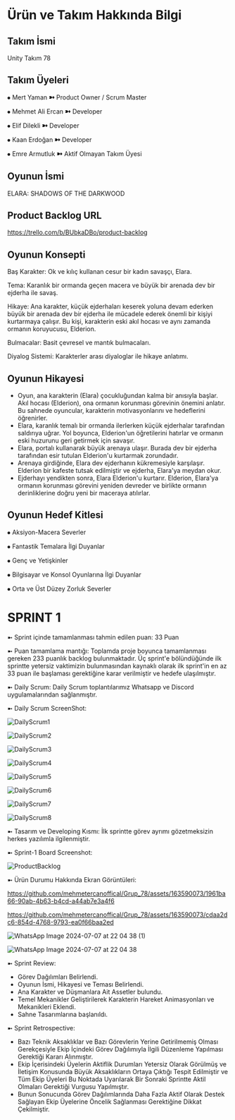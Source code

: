 # Ürün ve Takım Hakkında Bilgi

## Takım İsmi
Unity Takım 78

## Takım Üyeleri
⦁ Mert Yaman ➼ Product Owner / Scrum Master 

⦁ Mehmet Ali Ercan ➼ Developer 

⦁ Elif Dilekli ➼ Developer 

⦁ Kaan Erdoğan ➼ Developer 

⦁ Emre Armutluk ➼ Aktif Olmayan Takım Üyesi

## Oyunun İsmi

ELARA: SHADOWS OF THE DARKWOOD

## Product Backlog URL

https://trello.com/b/BUbkaDBo/product-backlog

## Oyunun Konsepti

Baş Karakter: Ok ve kılıç kullanan cesur bir kadın savaşçı, Elara.

Tema: Karanlık bir ormanda geçen macera ve büyük bir arenada dev bir ejderha ile savaş.

Hikaye: Ana karakter, küçük ejderhaları keserek yoluna devam ederken büyük bir arenada dev bir ejderha ile mücadele ederek önemli bir kişiyi kurtarmaya çalışır. Bu kişi, karakterin eski akıl hocası ve aynı zamanda ormanın koruyucusu, Elderion.

Bulmacalar: Basit çevresel ve mantık bulmacaları.

Diyalog Sistemi: Karakterler arası diyaloglar ile hikaye anlatımı.

## Oyunun Hikayesi

*  Oyun, ana karakterin (Elara) çocukluğundan kalma bir anısıyla başlar. Akıl hocası (Elderion), ona ormanın korunması görevinin önemini anlatır. Bu sahnede oyuncular, karakterin 
   motivasyonlarını ve hedeflerini öğrenirler.
*  Elara, karanlık temalı bir ormanda ilerlerken küçük ejderhalar tarafından saldırıya uğrar. Yol boyunca, Elderion'un öğretilerini hatırlar ve ormanın eski huzurunu geri getirmek için 
   savaşır.
*  Elara, portalı kullanarak büyük arenaya ulaşır. Burada dev bir ejderha tarafından esir tutulan Elderion'u kurtarmak zorundadır.
*  Arenaya girdiğinde, Elara dev ejderhanın kükremesiyle karşılaşır. Elderion bir kafeste tutsak edilmiştir ve ejderha, Elara'ya meydan okur.
*  Ejderhayı yendikten sonra, Elara Elderion'u kurtarır. Elderion, Elara'ya ormanın korunması görevini yeniden devreder ve birlikte ormanın derinliklerine doğru yeni bir maceraya atılırlar.

## Oyunun Hedef Kitlesi

⦁ Aksiyon-Macera Severler

⦁ Fantastik Temalara İlgi Duyanlar

⦁ Genç ve Yetişkinler

⦁ Bilgisayar ve Konsol Oyunlarına İlgi Duyanlar

⦁ Orta ve Üst Düzey Zorluk Severler


# SPRINT 1 

➼ Sprint içinde tamamlanması tahmin edilen puan: 33 Puan

➼ Puan tamamlama mantığı: Toplamda proje boyunca tamamlanması gereken 233 puanlık backlog bulunmaktadır. Üç sprint'e bölündüğünde ilk sprintte yetersiz vaktimizin bulunmasından kaynaklı olarak ilk sprint'in en az 33 puan ile başlaması gerektiğine karar verilmiştir ve hedefe ulaşılmıştır.

➼ Daily Scrum: Daily Scrum toplantılarımız Whatsapp ve Discord uygulamalarından sağlanmıştır.

➼ Daily Scrum ScreenShot:

![DailyScrum1](https://github.com/mehmetercanoffical/Grup_78/assets/163590073/b55266c0-9f7a-49be-b9b7-074fcc015a83)

![DailyScrum2](https://github.com/mehmetercanoffical/Grup_78/assets/163590073/a59399ed-b32c-427b-a213-968ff9cfda28)

![DailyScrum3](https://github.com/mehmetercanoffical/Grup_78/assets/163590073/3dffed4b-516b-4eea-8d5c-79a82b63503e)

![DailyScrum4](https://github.com/mehmetercanoffical/Grup_78/assets/163590073/d1fc60f8-1318-4989-967e-c7f4a111fe62)

![DailyScrum5](https://github.com/mehmetercanoffical/Grup_78/assets/163590073/f8d57804-5322-4a03-a0cb-7f78433d47cf)

![DailyScrum6](https://github.com/mehmetercanoffical/Grup_78/assets/163590073/f5bcc469-2ee0-47f0-8d85-801226a4672b)

![DailyScrum7](https://github.com/mehmetercanoffical/Grup_78/assets/163590073/302a31dc-796d-4486-ab3b-ca2ace9c9c05)

![DailyScrum8](https://github.com/mehmetercanoffical/Grup_78/assets/163590073/fe198b82-1022-4408-98b6-c99f4783dd1e)

➼ Tasarım ve Developing Kısmı: İlk sprintte görev ayrımı gözetmeksizin herkes yazılımla ilgilenmiştir.

➼ Sprint-1 Board Screenshot:

![ProductBacklog](https://github.com/mehmetercanoffical/Grup_78/assets/163590073/b4317dc5-20cb-4b67-8325-753d7ffcf44f)

➼ Ürün Durumu Hakkında Ekran Görüntüleri: 

https://github.com/mehmetercanoffical/Grup_78/assets/163590073/1961ba66-90ab-4b63-b4cd-a44ab7e3a4f6

https://github.com/mehmetercanoffical/Grup_78/assets/163590073/cdaa2dc6-854d-4768-9793-ea0f66baa2ed

![WhatsApp Image 2024-07-07 at 22 04 38 (1)](https://github.com/mehmetercanoffical/Grup_78/assets/163590073/cd87112f-b449-4106-89f0-6f69239ca63f)

![WhatsApp Image 2024-07-07 at 22 04 38](https://github.com/mehmetercanoffical/Grup_78/assets/163590073/378a816f-cfb3-4cc7-b41a-13f4e8f27685)

➼ Sprint Review:

   * Görev Dağılımları Belirlendi.
   * Oyunun İsmi, Hikayesi ve Teması Belirlendi.
   * Ana Karakter ve Düşmanlara Ait Assetler bulundu.
   * Temel Mekanikler Geliştirilerek Karakterin Hareket Animasyonları ve Mekanikleri Eklendi.
   * Sahne Tasarımlarına başlanıldı.

➼ Sprint Retrospective:
   * Bazı Teknik Aksaklıklar ve Bazı Görevlerin Yerine Getirilmemiş Olması Gerekçesiyle Ekip İçindeki Görev Dağılımıyla 
     İlgili Düzenleme Yapılması Gerektiği Kararı Alınmıştır.
   * Ekip İçerisindeki Üyelerin Aktiflik Durumları Yetersiz Olarak Görülmüş ve İletişim Konusunda Büyük Aksaklıkların Ortaya 
     Çıktığı Tespit Edilmiştir ve Tüm Ekip Üyeleri Bu Noktada 
     Uyarılarak Bir Sonraki Sprintte Aktil Olmaları Gerektiği Vurgusu Yapılmıştır.
   * Bunun Sonucunda Görev Dağılımlarında Daha Fazla Aktif Olarak Destek Sağlayan Ekip Üyelerine Öncelik Sağlanması 
     Gerektiğine Dikkat Çekilmiştir.

























